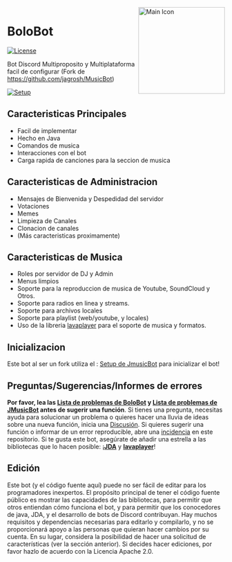 <img align="right" src="https://bolo2022.herokuapp.com/img/bolo.png" height="200" width="200" alt="Main Icon">

# BoloBot


[![License](https://img.shields.io/github/license/jagrosh/MusicBot.svg)](https://github.com/jagrosh/MusicBot/blob/master/LICENSE)

Bot Discord Multiproposito y Multiplataforma facil de configurar (Fork de https://github.com/jagrosh/MusicBot)

[![Setup](http://i.imgur.com/VvXYp5j.png)](https://jmusicbot.com/setup)

## Caracteristicas Principales
  * Facil de implementar
  * Hecho en Java
  * Comandos de musica
  * Interacciones con el bot
  * Carga rapida de canciones para la seccion de musica


## Caracteristicas de Administracion
* Mensajes de Bienvenida y Despedidad del servidor
* Votaciones
* Memes
* Limpieza de Canales
* Clonacion de canales
* (Más caracteristicas proximamente)

## Caracteristicas de Musica
  * Roles por servidor de DJ y Admin
  * Menus limpios
  * Soporte para la reproduccion de musica de Youtube, SoundCloud y Otros.
  * Soporte para radios en linea y streams.
  * Soporte para archivos locales
  * Soporte para playlist (web/youtube, y locales)
  * Uso de la libreria [lavaplayer](https://github.com/sedmelluq/lavaplayer#supported-formats) para el soporte de musica y formatos.

## Inicializacion
Este bot al ser un fork utiliza el :  [Setup de JmusicBot](https://jmusicbot.com/setup) para inicializar el bot!

## Preguntas/Sugerencias/Informes de errores
**Por favor, lea las [Lista de problemas de BoloBot](https://github.com/eme22/PGMUSICBOT/issues) y [Lista de problemas de JMusicBot](https://github.com/jagrosh/MusicBot/issues) antes de sugerir una función**. Si tienes una pregunta, necesitas ayuda para solucionar un problema o quieres hacer una lluvia de ideas sobre una nueva función, inicia una [Discusión](https://github.com/jagrosh/MusicBot/discussions). Si quieres sugerir una función o informar de un error reproducible, abre una [incidencia](https://github.com/jagrosh/MusicBot/issues) en este repositorio. Si te gusta este bot, asegúrate de añadir una estrella a las bibliotecas que lo hacen posible: ¡[**JDA**](https://github.com/DV8FromTheWorld/JDA) y [**lavaplayer**](https://github.com/sedmelluq/lavaplayer)!

## Edición
Este bot (y el código fuente aquí) puede no ser fácil de editar para los programadores inexpertos. El propósito principal de tener el código fuente público es mostrar las capacidades de las bibliotecas, para permitir que otros entiendan cómo funciona el bot, y para permitir que los conocedores de java, JDA, y el desarrollo de bots de Discord contribuyan. Hay muchos requisitos y dependencias necesarias para editarlo y compilarlo, y no se proporcionará apoyo a las personas que quieran hacer cambios por su cuenta. En su lugar, considera la posibilidad de hacer una solicitud de características (ver la sección anterior). Si decides hacer ediciones, por favor hazlo de acuerdo con la Licencia Apache 2.0.
